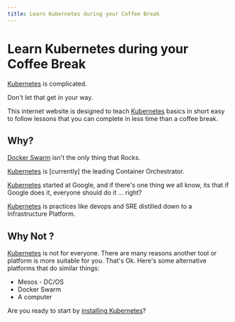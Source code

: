 ```yaml
---
title: Learn Kubernetes during your Coffee Break
---
```


# Learn Kubernetes during your Coffee Break

[Kubernetes](https://kubernetes.io/) is complicated.

Don't let that get in your way.

This internet website is designed to teach [Kubernetes](https://kubernetes.io/) basics in short easy to follow lessons that you can complete in less time than a coffee break.

## Why?

[Docker Swarm](https://dockerswarm.rocks/) isn't the only thing that Rocks.

[Kubernetes](https://kubernetes.io/) is [currently] the leading Container Orchestrator.

[Kubernetes](https://kubernetes.io/) started at Google, and if there's one thing we all know, its that if Google does it, everyone should do it ... right?

[Kubernetes](https://kubernetes.io/) is practices like devops and SRE distilled down to a Infrastructure Platform.

## Why Not ?

[Kubernetes](https://kubernetes.io/) is not for everyone. There are many reasons another tool or platform is more suitable for you. That's Ok. Here's some alternative platforms that do similar things:

* Mesos - DC/OS
* Docker Swarm
* A computer

Are you ready to start by [installing Kubernetes](/getting-started)?
